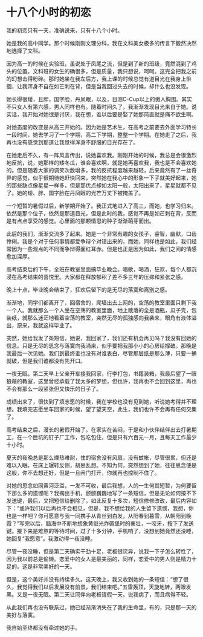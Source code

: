 # 十八个小时的初恋

我的初恋只有一天，准确说来，只有十八个小时。 

她是我的高中同学。那个时候刚刚文理分科，我在文科美女极多的传言下毅然决然地选择了文科。 

因为高一的时候在实验班，虽说处于凤尾之流，但是到了新的班级，竟然混到了鸡头的位置。文科班的女生的确很多，但是质量，我只想说，呵呵。这完全把我之前的幻想击得粉碎。那时她坐在我左后方，我上课的时候总觉有道目光在我身上徘徊，让我浑身不自在如芒刺在背，但是当我回过头去的时候，却什么也没发现。 

她长得很矮，且胖，国字脸，丹凤眼，以及，目测C-Cup以上的傲人胸围。其实不只女人有第六感，男人同样也有。随着时间久了，我渐渐发现目光来自于她。说实话，我开始对她很是讨厌，我在想，谁以后要是娶了她那简直就是痛不欲生啊。 

对她态度的改变是从高三开始的。因为她是艺术生，在高考之前要去外面学习特长一段时间，她去学习了一个学期，高二下学期，整整一个学期。在她走了之后，我再也没有感觉到那道让我觉得浑身不舒服的目光存在了。 

在她走后不久，有一阵风言传出，说她喜欢我。刚刚开始的时候，我总是会很激烈地反抗，说，她那样的矮冬瓜，谁会喜欢啊，就是她再喜欢我，我也是不会喜欢她的。但是随着大家的调笑次数增多，我的反抗程度越来越轻，后来竟然有了一丝奇异的感觉，似乎很期待她赶快回来，突然她在我心中的形象一下子就美好起来，她的那些缺点像星星一样多，但是那优点却如太阳一般，太阳出来了，星星就都不见了。她的矮、胖、国字脸在丹凤眼的光芒万丈下被掩盖了。 

一个短暂的暑假过后，新学期开始了。我正式地进入了高三，而她，也学习归来。依然是那个位子，依然是那道目光，但是此时的我，感觉不再是如芒刺在背，反而是有点点享受的感觉。心里面的那颗情思的种子渐渐萌芽而出。 

此后的我们，渐渐交流多了起来。她是一个非常有趣的女孩子，睿智，幽默，口齿伶俐。我是个对于任何事情都爱争辩个对错出来的，而她，同样也是如此，我们经常因为一些观点的不同而争辩得面红耳赤。但是也正是因为如此，我们之间的情感愈加深厚。 

高考结束后的下午，全班在教室里面搞毕业晚会。唱歌，喝酒，狂欢，每个人都沉浸在高考结束的喜悦里。大家都在释放郁积了差不多三年的压抑和紧张之感。 

晚上十点，毕业晚会结束了，狂欢后留下的是无尽的落寞和离别之感。 

渐渐地，同学们都离开了，回宿舍的，爬墙出去上网的，空荡的教室里面只剩下我一个人。我就那么一个人坐在空荡的教室里面，地上散落的全是酒瓶，瓜子壳，包装纸，就那么迷茫地看着空荡的教室，突然无尽的孤独感向我袭来，眼角有液体溢出，原来，我就这样毕业了。 

突然，她给我发了条短信，她说，我回家了，我们还有机会再见吗？我没有回她的信息。只是无尽的思念与落寞向我涌来，似乎要把我那小小的心房给撑破。那晚是我最后一次见她。我们到最终谁也没有对谁表白，尽管那层纸是那么薄，只要一捅就破，但是我们谁都没有先开口。 

一夜无眠，第二天早上父亲开车接我回家，行李打包，书籍装箱，我最后望了一眼狼藉的教室，这里曾经承载了我太多的梦想，但也许，我再也不会回到这里，再也不会有那么一段紧张但又快乐的日子了。 

成绩出来了，很快到了填志愿的时候，我在学校也没有见到她，听说她考得并不理想。我填完志愿坐车回家的时候，望了望天空，此生，我们也许不会再有任何交集了。 

高考结束之后，漫长的暑假开始了。在家实在苦闷，于是和小伙伴结伴出去打暑期工，在一个巨坑的钉子厂工作，包吃包住，但是只有六百元一月，且每天工作最少十小时。 

夏天的夜晚总是那么燥热难耐，住的宿舍没有风扇，没有蚊帐，尽管很累，但还是难以入眠，在床上辗转反侧，胡思乱想。不知为何，突然想到了她，往往思念便是这般，你不去想还好，但是一旦闸门打开，你就再也控制不住了。 

对她的思念如同黄河泛滥，一发不可收，最后我想，人的一生何其短暂，为何要留下那么多的遗憾呢？我掏出手机，颤颤巍巍地写了一条短信，但是无论如何按不下发送键，最后，又把短信给删除了。如此反复十多次，短信修修改改，最后内容如下：“或许我们以后再也不会相见，但是，我不想给我的人生留下遗憾，我想，你也是一样吧？你可愿意与我一同携手从青丝到白发，从阳春到暮雪，从朝阳到晚霞？”写完以后，脑海中不断地想象黄继光炸碉堡时的豪壮，一咬牙，按下了发送键。接下来是难熬的等待时间，过了十多分钟，手机响了，没想到她竟然还没睡，她回复“我愿意”。我激动得一夜没睡。 

尽管一夜没睡，但是第二天确实干劲十足，老板很诧异，说我一下子怎么转性了，因为我以前总是偷懒。恋爱中的女人是最美丽的，同样，恋爱中的男人则是精力十足的。这是非常美好的一天。 

但是，这个美好并没有持续多久。这天晚上，我又收到她的一条短信：“想了很久，我觉得我们以后发展没有前景，我们结束吧。”五雷轰顶，天旋地转，两眼发黑。又是一夜无眠。第二天让同伴向老板请假一天，说我病了，而且病得不轻。 

从此我们再也没有联系过，她已经渐渐消失在了我的生命里，有的，只是那一天的美好与落寞。 

我自始至终都没有牵过她的手。